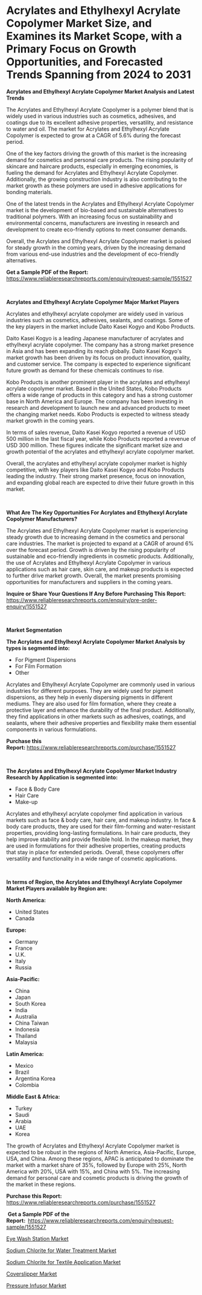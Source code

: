 <p><h1>Acrylates and Ethylhexyl Acrylate Copolymer Market Size, and Examines its Market Scope, with a Primary Focus on Growth Opportunities, and Forecasted Trends Spanning from 2024 to 2031</h1></p><p><strong>Acrylates and Ethylhexyl Acrylate Copolymer Market Analysis and Latest Trends</strong></p>
<p><p>The Acrylates and Ethylhexyl Acrylate Copolymer is a polymer blend that is widely used in various industries such as cosmetics, adhesives, and coatings due to its excellent adhesive properties, versatility, and resistance to water and oil. The market for Acrylates and Ethylhexyl Acrylate Copolymer is expected to grow at a CAGR of 5.6% during the forecast period.</p><p>One of the key factors driving the growth of this market is the increasing demand for cosmetics and personal care products. The rising popularity of skincare and haircare products, especially in emerging economies, is fueling the demand for Acrylates and Ethylhexyl Acrylate Copolymer. Additionally, the growing construction industry is also contributing to the market growth as these polymers are used in adhesive applications for bonding materials.</p><p>One of the latest trends in the Acrylates and Ethylhexyl Acrylate Copolymer market is the development of bio-based and sustainable alternatives to traditional polymers. With an increasing focus on sustainability and environmental concerns, manufacturers are investing in research and development to create eco-friendly options to meet consumer demands.</p><p>Overall, the Acrylates and Ethylhexyl Acrylate Copolymer market is poised for steady growth in the coming years, driven by the increasing demand from various end-use industries and the development of eco-friendly alternatives.</p></p>
<p><strong>Get a Sample PDF of the Report:&nbsp;</strong> <a href="https://www.reliableresearchreports.com/enquiry/request-sample/1551527">https://www.reliableresearchreports.com/enquiry/request-sample/1551527</a></p>
<p>&nbsp;</p>
<p><strong>Acrylates and Ethylhexyl Acrylate Copolymer Major Market Players</strong></p>
<p><p>Acrylates and ethylhexyl acrylate copolymer are widely used in various industries such as cosmetics, adhesives, sealants, and coatings. Some of the key players in the market include Daito Kasei Kogyo and Kobo Products.</p><p>Daito Kasei Kogyo is a leading Japanese manufacturer of acrylates and ethylhexyl acrylate copolymer. The company has a strong market presence in Asia and has been expanding its reach globally. Daito Kasei Kogyo's market growth has been driven by its focus on product innovation, quality, and customer service. The company is expected to experience significant future growth as demand for these chemicals continues to rise.</p><p>Kobo Products is another prominent player in the acrylates and ethylhexyl acrylate copolymer market. Based in the United States, Kobo Products offers a wide range of products in this category and has a strong customer base in North America and Europe. The company has been investing in research and development to launch new and advanced products to meet the changing market needs. Kobo Products is expected to witness steady market growth in the coming years.</p><p>In terms of sales revenue, Daito Kasei Kogyo reported a revenue of USD 500 million in the last fiscal year, while Kobo Products reported a revenue of USD 300 million. These figures indicate the significant market size and growth potential of the acrylates and ethylhexyl acrylate copolymer market.</p><p>Overall, the acrylates and ethylhexyl acrylate copolymer market is highly competitive, with key players like Daito Kasei Kogyo and Kobo Products leading the industry. Their strong market presence, focus on innovation, and expanding global reach are expected to drive their future growth in this market.</p></p>
<p>&nbsp;</p>
<p><strong>What Are The Key Opportunities For Acrylates and Ethylhexyl Acrylate Copolymer Manufacturers?</strong></p>
<p><p>The Acrylates and Ethylhexyl Acrylate Copolymer market is experiencing steady growth due to increasing demand in the cosmetics and personal care industries. The market is projected to expand at a CAGR of around 6% over the forecast period. Growth is driven by the rising popularity of sustainable and eco-friendly ingredients in cosmetic products. Additionally, the use of Acrylates and Ethylhexyl Acrylate Copolymer in various applications such as hair care, skin care, and makeup products is expected to further drive market growth. Overall, the market presents promising opportunities for manufacturers and suppliers in the coming years.</p></p>
<p><strong>Inquire or Share Your Questions If Any Before Purchasing This Report:</strong> <a href="https://www.reliableresearchreports.com/enquiry/pre-order-enquiry/1551527">https://www.reliableresearchreports.com/enquiry/pre-order-enquiry/1551527</a></p>
<p>&nbsp;</p>
<p><strong>Market Segmentation</strong></p>
<p><strong>The Acrylates and Ethylhexyl Acrylate Copolymer Market Analysis by types is segmented into:</strong></p>
<p><ul><li>For Pigment Dispersions</li><li>For Film Formation</li><li>Other</li></ul></p>
<p><p>Acrylates and Ethylhexyl Acrylate Copolymer are commonly used in various industries for different purposes. They are widely used for pigment dispersions, as they help in evenly dispersing pigments in different mediums. They are also used for film formation, where they create a protective layer and enhance the durability of the final product. Additionally, they find applications in other markets such as adhesives, coatings, and sealants, where their adhesive properties and flexibility make them essential components in various formulations.</p></p>
<p><strong>Purchase this Report:&nbsp;</strong><a href="https://www.reliableresearchreports.com/purchase/1551527">https://www.reliableresearchreports.com/purchase/1551527</a></p>
<p>&nbsp;</p>
<p><strong>The Acrylates and Ethylhexyl Acrylate Copolymer Market Industry Research by Application is segmented into:</strong></p>
<p><ul><li>Face & Body Care</li><li>Hair Care</li><li>Make-up</li></ul></p>
<p><p>Acrylates and ethylhexyl acrylate copolymer find application in various markets such as face & body care, hair care, and makeup industry. In face & body care products, they are used for their film-forming and water-resistant properties, providing long-lasting formulations. In hair care products, they help improve stability and provide flexible hold. In the makeup market, they are used in formulations for their adhesive properties, creating products that stay in place for extended periods. Overall, these copolymers offer versatility and functionality in a wide range of cosmetic applications.</p></p>
<p>&nbsp;</p>
<p><strong>In terms of Region, the Acrylates and Ethylhexyl Acrylate Copolymer Market Players available by Region are:</strong></p>
<p>
    <p> <strong> North America: </strong>
        <ul>
            <li>United States</li>
            <li>Canada</li>
        </ul>
        </p> 
    <p> <strong> Europe: </strong>
        <ul>
            <li>Germany</li>
            <li>France</li>
            <li>U.K.</li>
            <li>Italy</li>
            <li>Russia</li>
        </ul>
        </p> 
    <p> <strong> Asia-Pacific: </strong>
        <ul>
            <li>China</li>
            <li>Japan</li>
            <li>South Korea</li>
            <li>India</li>
            <li>Australia</li>
            <li>China Taiwan</li>
            <li>Indonesia</li>
            <li>Thailand</li>
            <li>Malaysia</li>
        </ul>
        </p> 
    <p> <strong> Latin America: </strong>
        <ul>
            <li>Mexico</li>
            <li>Brazil</li>
            <li>Argentina Korea</li>
            <li>Colombia</li>
        </ul>
        </p> 
    <p> <strong> Middle East & Africa: </strong>
        <ul>
            <li>Turkey</li>
            <li>Saudi</li>
            <li>Arabia</li>
            <li>UAE</li>
            <li>Korea</li>
        </ul>
    </p>
    </p>
<p><p>The growth of Acrylates and Ethylhexyl Acrylate Copolymer market is expected to be robust in the regions of North America, Asia-Pacific, Europe, USA, and China. Among these regions, APAC is anticipated to dominate the market with a market share of 35%, followed by Europe with 25%, North America with 20%, USA with 15%, and China with 5%. The increasing demand for personal care and cosmetic products is driving the growth of the market in these regions.</p></p>
<p><strong>Purchase this Report: </strong><a href="https://www.reliableresearchreports.com/purchase/1551527">https://www.reliableresearchreports.com/purchase/1551527</a></p>
<p>&nbsp;<strong>Get a Sample PDF of the Report:&nbsp;&nbsp;</strong><a href="https://www.reliableresearchreports.com/enquiry/request-sample/1551527">https://www.reliableresearchreports.com/enquiry/request-sample/1551527</a></p>
<p><strong></strong></p>
<p><p><a href="https://medium.com/@jeromekling1967/eye-wash-station-market-insights-into-market-cagr-market-trends-and-growth-strategies-e38880e47861">Eye Wash Station Market</a></p><p><a href="https://github.com/globismark/Market-Research-Report-List-1/blob/main/sodium-chlorite-for-water-treatment-market.md">Sodium Chlorite for Water Treatment Market</a></p><p><a href="https://github.com/prosalinda88/Market-Research-Report-List-3/blob/main/sodium-chlorite-for-textile-application-market.md">Sodium Chlorite for Textile Application Market</a></p><p><a href="https://medium.com/@alicehanson1974/coverslipper-market-size-and-market-trends-complete-industry-overview-2024-to-2031-8460bfd18867">Coverslipper Market</a></p><p><a href="https://medium.com/@josephweaver29/pressure-infusor-nbsp-market-focuses-on-market-share-size-and-projected-forecast-till-2031-9b9114a25c65">Pressure Infusor Market</a></p></p>